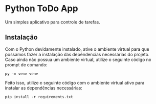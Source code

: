 # Python ToDo App
Um simples aplicativo para controle de tarefas.

## Instalação
Com o Python devidamente instalado, ative o ambiente virtual para que possamos fazer a instalação das depêndencias necessárias do projeto. Caso ainda não possua um ambiente virtual, utilize o seguinte código no prompt de comando:
```
py -m venv venv
```
Feito isso, utilize o seguinte código com o ambiente virtual ativo para instalar as dependências necessárias:
```
pip install -r requirements.txt
```